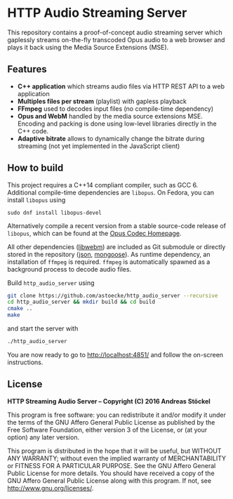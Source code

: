 # HTTP Audio Streaming Server

This repository contains a proof-of-concept audio streaming server which gaplessly streams on-the-fly transcoded Opus audio to a web browser and plays it back using the Media Source Extensions (MSE).

## Features
* **C++ application** which streams audio files via HTTP REST API to a web application
* **Multiples files per stream** (playlist) with gapless playback
* **FFmpeg** used to decodes input files (no compile-time dependency)
* **Opus and WebM** handled by the media source extensions MSE. Encoding and packing is done using low-level libraries directly in the C++ code.
* **Adaptive bitrate** allows to dynamically change the bitrate during streaming (not yet implemented in the JavaScript client)

## How to build

This project requires a C++14 compliant compiler, such as GCC 6. Additional compile-time dependencies are `libopus`. On Fedora, you can install `libopus` using
```
sudo dnf install libopus-devel
```
Alternatively compile a recent version from a stable source-code release of `libopus`, which can be found at the [Opus Codec Homepage](https://opus-codec.org/downloads/).

All other dependencies ([libwebm](https://github.com/webmproject/libwebm)) are included as Git submodule or directly stored in the repository ([json](https://github.com/nlohmann/json), [mongoose](https://github.com/cesanta/mongoose/)). As runtime dependency, an installation of `ffmpeg` is required. `ffmpeg` is automatically spawned as a background process to decode audio files.

Build `http_audio_server` using
```bash
git clone https://github.com/astoecke/http_audio_server --recursive
cd http_audio_server && mkdir build && cd build
cmake ..
make
```
and start the server with
```bash
./http_audio_server
```
You are now ready to go to [http://localhost:4851/](http://localhost:4851/) and follow the on-screen instructions.

## License

**HTTP Streaming Audio Server – Copyright (C) 2016  Andreas Stöckel**

This program is free software: you can redistribute it and/or modify it under the terms of the GNU Affero General Public License as published by the Free Software Foundation, either version 3 of the License, or  (at your option) any later version.

This program is distributed in the hope that it will be useful, but WITHOUT ANY WARRANTY; without even the implied warranty of
MERCHANTABILITY or FITNESS FOR A PARTICULAR PURPOSE.  See the GNU Affero General Public License for more details.  You should have received a copy of the GNU Affero General Public License along with this program.  If not, see <http://www.gnu.org/licenses/>.

